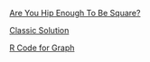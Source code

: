 [Are You Hip Enough To Be Square?](https://fivethirtyeight.com/features/are-you-hip-enough-to-be-square/)

[Classic Solution](https://github.com/HumanRickshaw/Riddler/blob/master/2020.08.14/2020.08.14%20Classic.pdf)

[R Code for Graph](https://github.com/HumanRickshaw/Riddler/blob/master/2020.08.14/2020.08.14%20Classic.R)

